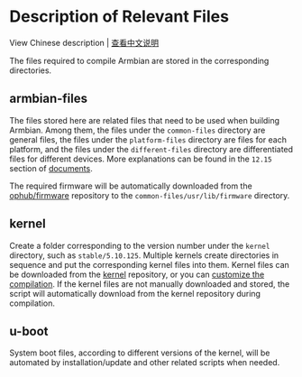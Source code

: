 # Description of Relevant Files

View Chinese description | [查看中文说明](README.cn.md)

The files required to compile Armbian are stored in the corresponding directories.

## armbian-files

The files stored here are related files that need to be used when building Armbian. Among them, the files under the `common-files` directory are general files, the files under the `platform-files` directory are files for each platform, and the files under the `different-files` directory are differentiated files for different devices. More explanations can be found in the `12.15` section of [documents](../documents/).

The required firmware will be automatically downloaded from the [ophub/firmware](https://github.com/ophub/firmware) repository to the `common-files/usr/lib/firmware` directory.

## kernel

Create a folder corresponding to the version number under the `kernel` directory, such as `stable/5.10.125`. Multiple kernels create directories in sequence and put the corresponding kernel files into them. Kernel files can be downloaded from the [kernel](https://github.com/ophub/kernel) repository, or you can [customize the compilation](../compile-kernel). If the kernel files are not manually downloaded and stored, the script will automatically download from the kernel repository during compilation.

## u-boot

System boot files, according to different versions of the kernel, will be automated by installation/update and other related scripts when needed.
